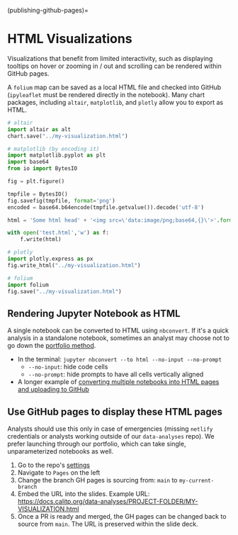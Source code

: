 (publishing-github-pages)=

# HTML Visualizations

Visualizations that benefit from limited interactivity, such as displaying tooltips on hover or zooming in / out and scrolling can be rendered within GitHub pages.

A `folium` map can be saved as a local HTML file and checked into GitHub (`ipyleaflet` must be rendered directly in the notebook). Many chart packages, including `altair`, `matplotlib`, and `plotly` allow you to export as HTML.

```python
# altair
import altair as alt
chart.save("../my-visualization.html")

# matplotlib (by encoding it)
import matplotlib.pyplot as plt
import base64
from io import BytesIO

fig = plt.figure()

tmpfile = BytesIO()
fig.savefig(tmpfile, format='png')
encoded = base64.b64encode(tmpfile.getvalue()).decode('utf-8')

html = 'Some html head' + '<img src=\'data:image/png;base64,{}\'>'.format(encoded) + 'Some more html'

with open('test.html','w') as f:
    f.write(html)

# plotly
import plotly.express as px
fig.write_html("../my-visualization.html")

# folium
import folium
fig.save("../my-visualization.html")
```

## Rendering Jupyter Notebook as HTML

A single notebook can be converted to HTML using `nbconvert`. If it's a quick analysis in a standalone notebook, sometimes an analyst may choose not to go down the [portfolio method](publishing-analytics-portfolio-site).

- In the terminal: `jupyter nbconvert --to html --no-input --no-prompt`
  - `--no-input`: hide code cells
  - `--no-prompt`: hide prompts to have all cells vertically aligned
- A longer example of [converting multiple notebooks into HTML pages and uploading to GitHub](https://github.com/cal-itp/data-analyses/blob/main/bus_service_increase/publish_single_report.py)

## Use GitHub pages to display these HTML pages

Analysts should use this only in case of emergencies (missing `netlify` credentials or analysts working outside of our `data-analyses` repo). We prefer launching through our portfolio, which can take single, unparameterized notebooks as well.

1. Go to the repo's [settings](https://github.com/cal-itp/data-analyses/settings)
2. Navigate to `Pages` on the left
3. Change the branch GH pages is sourcing from: `main` to `my-current-branch`
4. Embed the URL into the slides. Example URL: https://docs.calitp.org/data-analyses/PROJECT-FOLDER/MY-VISUALIZATION.html
5. Once a PR is ready and merged, the GH pages can be changed back to source from `main`. The URL is preserved within the slide deck.
